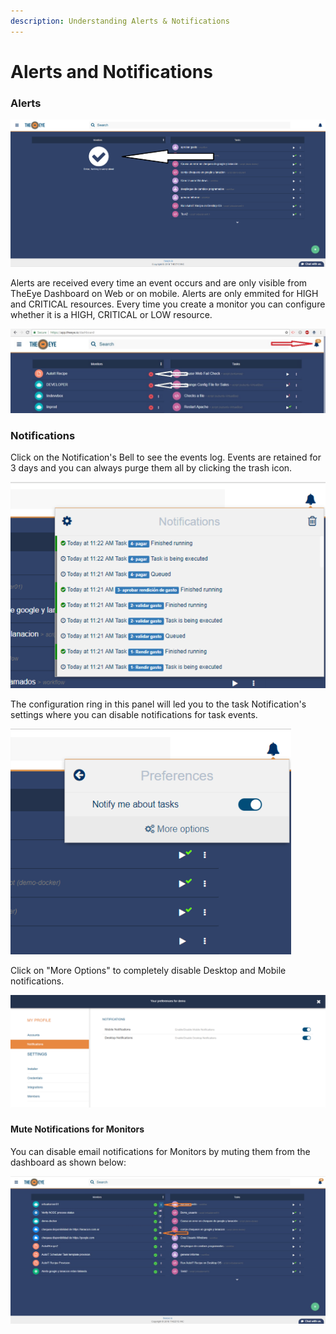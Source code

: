 ```yaml
---
description: Understanding Alerts & Notifications
---
```


# Alerts and Notifications

### Alerts

![Dashboard \(No alerts Shown\)](.gitbook/assets/image.png)

Alerts are received every time an event occurs and are only visible from TheEye Dashboard on Web or on mobile. Alerts are only emmited for HIGH and CRITICAL resources. Every time you create a monitor you can configure whether it is a HIGH, CRITICAL or LOW resource.

![Dashboard](.gitbook/assets/alertsandnotifications.jpg)

### Notifications

Click on the Notification's Bell to see the events log. Events are retained for 3 days and you can always purge them all by clicking the trash icon.

![Notifications Panel](.gitbook/assets/image%20%282%29.png)

The configuration ring in this panel will led you to the task Notification's settings where you can disable notifications for task events.

![Notification Preferences](.gitbook/assets/image%20%283%29.png)

Click on "More Options" to completely disable Desktop and Mobile notifications.

![Settings --&amp;gt; Notifications](.gitbook/assets/image%20%281%29.png)

### 

#### Mute Notifications for Monitors 

You can disable email notifications for Monitors by muting them from the dashboard as shown below:

![](.gitbook/assets/mute-monitors.jpg)










